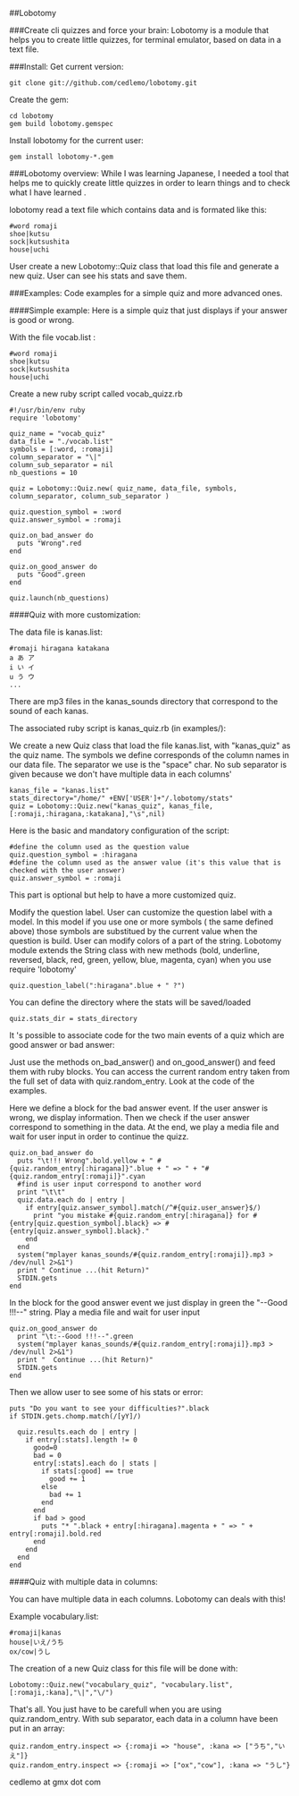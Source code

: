 ##Lobotomy

###Create cli quizzes and force your brain:
Lobotomy is a module that helps you to create little quizzes, for terminal emulator, based on data in a text file.

###Install:
Get current version:

    git clone git://github.com/cedlemo/lobotomy.git

Create the gem:

    cd lobotomy
    gem build lobotomy.gemspec

Install lobotomy for the current user:

    gem install lobotomy-*.gem

###Lobotomy overview:
While I was learning Japanese, I needed a tool that helps me to quickly create little quizzes in order to learn things and to check what I have learned .

lobotomy read a text file which contains data and is formated like this:

    #word romaji
    shoe|kutsu
    sock|kutsushita
    house|uchi

User create a new Lobotomy::Quiz class that load this file and generate a new quiz. User can see his stats and save them.

###Examples:
Code examples for a simple quiz and more advanced ones.

####Simple example:
Here is a simple quiz that just displays if your answer is good or wrong.

With the file vocab.list :

    #word romaji
    shoe|kutsu
    sock|kutsushita
    house|uchi

Create a new ruby script called vocab_quizz.rb

    #!/usr/bin/env ruby
    require 'lobotomy'
    
    quiz_name = "vocab_quiz"
    data_file = "./vocab.list"
    symbols = [:word, :romaji]
    column_separator = "\|"
    column_sub_separator = nil
    nb_questions = 10

    quiz = Lobotomy::Quiz.new( quiz_name, data_file, symbols, column_separator, column_sub_separator )

    quiz.question_symbol = :word
    quiz.answer_symbol = :romaji

    quiz.on_bad_answer do
      puts "Wrong".red
    end

    quiz.on_good_answer do
      puts "Good".green
    end

    quiz.launch(nb_questions)

####Quiz with more customization:

The data file is kanas.list:

    #romaji hiragana katakana
    a あ ア
    i い イ
    u う ウ
    ...

There are mp3 files in the kanas_sounds directory that correspond to the sound of each kanas.

The associated ruby script is kanas_quiz.rb (in examples/):

We create a new Quiz class that load the file kanas.list, with "kanas_quiz" as the quiz name. The symbols we define corresponds of the column names in our data file.
The separator we use is the "space" char. No sub separator is given because we don't have multiple data in each columns' 

    kanas_file = "kanas.list"
    stats_directory="/home/" +ENV['USER']+"/.lobotomy/stats"
    quiz = Lobotomy::Quiz.new("kanas_quiz", kanas_file, [:romaji,:hiragana,:katakana],"\s",nil)

Here is the basic and mandatory configuration of the script:

    #define the column used as the question value
    quiz.question_symbol = :hiragana
    #define the column used as the answer value (it's this value that is checked with the user answer)
    quiz.answer_symbol = :romaji

This part is optional but help to have a more customized quiz.

Modify the question label. User can customize the question label with a model. In this model if you use one or more symbols ( the same defined above) those symbols are substitued by the current value when the question is build.
User can modify colors of a part of the string. Lobotomy module extends the String class with new methods (bold, underline, reversed, black, red, green, yellow, blue, magenta, cyan) when you use require 'lobotomy' 

    quiz.question_label(":hiragana".blue + " ?")

You can define the directory where the stats will be saved/loaded 

    quiz.stats_dir = stats_directory

It 's possible to associate code for the two main events of a quiz which are good answer or bad answer:

Just use the methods on_bad_answer() and on_good_answer() and feed them with ruby blocks. You can access the current random entry taken from the full set of data with quiz.random_entry. Look at the code of the examples.

Here we define a block for the bad answer event. If the user answer is wrong, we display information.
Then we check if the user answer correspond to something in the data.
At the end, we play a media file and wait for user input in order to continue the quizz.

    quiz.on_bad_answer do
      puts "\t!!! Wrong".bold.yellow + " #{quiz.random_entry[:hiragana]}".blue + " => " + "#{quiz.random_entry[:romaji]}".cyan
      #find is user input correspond to another word
      print "\t\t"
      quiz.data.each do | entry |
        if entry[quiz.answer_symbol].match(/^#{quiz.user_answer}$/)
          print "you mistake #{quiz.random_entry[:hiragana]} for #{entry[quiz.question_symbol].black} => #{entry[quiz.answer_symbol].black}."
        end
      end
      system("mplayer kanas_sounds/#{quiz.random_entry[:romaji]}.mp3 > /dev/null 2>&1")
      print " Continue ...(hit Return)"
      STDIN.gets
    end

In the block for the good answer event we just display in green the "--Good !!!--" string. Play a media file and wait for user input

    quiz.on_good_answer do
      print "\t:--Good !!!--".green 
      system("mplayer kanas_sounds/#{quiz.random_entry[:romaji]}.mp3 > /dev/null 2>&1")
      print "  Continue ...(hit Return)"
      STDIN.gets
    end

Then we allow user to see some of his stats or error:

    puts "Do you want to see your difficulties?".black
    if STDIN.gets.chomp.match(/[yY]/)
    
      quiz.results.each do | entry |
        if entry[:stats].length != 0
          good=0
          bad = 0
          entry[:stats].each do | stats |
            if stats[:good] == true
              good += 1
            else
              bad += 1
            end
          end
          if bad > good
            puts "* ".black + entry[:hiragana].magenta + " => " + entry[:romaji].bold.red 
          end
        end
      end
    end

####Quiz with multiple data in columns:

You can have multiple data in each columns. Lobotomy can deals with this!

Example vocabulary.list:

    #romaji|kanas
    house|いえ/うち
    ox/cow|うし

The creation of a new Quiz class for this file will be done with:

    Lobotomy::Quiz.new("vocabulary_quiz", "vocabulary.list", [:romaji,:kana],"\|","\/")

That's all. You just have to be carefull when you are using quiz.random_entry. With sub separator, each data in a column have been put in an array:

    quiz.random_entry.inspect => {:romaji => "house", :kana => ["うち","いえ"]}
    quiz.random_entry.inspect => {:romaji => ["ox","cow"], :kana => "うし"}

cedlemo at gmx dot com
